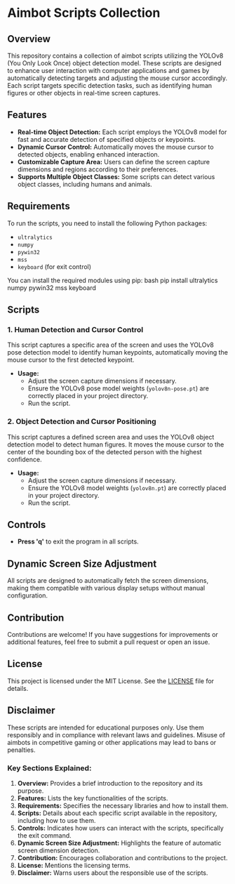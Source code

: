 # Aimbot Scripts Collection

## Overview
This repository contains a collection of aimbot scripts utilizing the YOLOv8 (You Only Look Once) object detection model. These scripts are designed to enhance user interaction with computer applications and games by automatically detecting targets and adjusting the mouse cursor accordingly. Each script targets specific detection tasks, such as identifying human figures or other objects in real-time screen captures.

## Features
- **Real-time Object Detection:** Each script employs the YOLOv8 model for fast and accurate detection of specified objects or keypoints.
- **Dynamic Cursor Control:** Automatically moves the mouse cursor to detected objects, enabling enhanced interaction.
- **Customizable Capture Area:** Users can define the screen capture dimensions and regions according to their preferences.
- **Supports Multiple Object Classes:** Some scripts can detect various object classes, including humans and animals.

## Requirements
To run the scripts, you need to install the following Python packages:
- `ultralytics`
- `numpy`
- `pywin32`
- `mss`
- `keyboard` (for exit control)

You can install the required modules using pip:
bash
pip install ultralytics numpy pywin32 mss keyboard


## Scripts
### 1. Human Detection and Cursor Control
This script captures a specific area of the screen and uses the YOLOv8 pose detection model to identify human keypoints, automatically moving the mouse cursor to the first detected keypoint.

- **Usage:** 
  - Adjust the screen capture dimensions if necessary.
  - Ensure the YOLOv8 pose model weights (`yolov8n-pose.pt`) are correctly placed in your project directory.
  - Run the script.

### 2. Object Detection and Cursor Positioning
This script captures a defined screen area and uses the YOLOv8 object detection model to detect human figures. It moves the mouse cursor to the center of the bounding box of the detected person with the highest confidence.

- **Usage:**
  - Adjust the screen capture dimensions if necessary.
  - Ensure the YOLOv8 model weights (`yolov8n.pt`) are correctly placed in your project directory.
  - Run the script.

## Controls
- **Press 'q'** to exit the program in all scripts.

## Dynamic Screen Size Adjustment
All scripts are designed to automatically fetch the screen dimensions, making them compatible with various display setups without manual configuration.

## Contribution
Contributions are welcome! If you have suggestions for improvements or additional features, feel free to submit a pull request or open an issue.

## License
This project is licensed under the MIT License. See the [LICENSE](LICENSE) file for details.

## Disclaimer
These scripts are intended for educational purposes only. Use them responsibly and in compliance with relevant laws and guidelines. Misuse of aimbots in competitive gaming or other applications may lead to bans or penalties.

### Key Sections Explained:
1. **Overview:** Provides a brief introduction to the repository and its purpose.
2. **Features:** Lists the key functionalities of the scripts.
3. **Requirements:** Specifies the necessary libraries and how to install them.
4. **Scripts:** Details about each specific script available in the repository, including how to use them.
5. **Controls:** Indicates how users can interact with the scripts, specifically the exit command.
6. **Dynamic Screen Size Adjustment:** Highlights the feature of automatic screen dimension detection.
7. **Contribution:** Encourages collaboration and contributions to the project.
8. **License:** Mentions the licensing terms.
9. **Disclaimer:** Warns users about the responsible use of the scripts.

